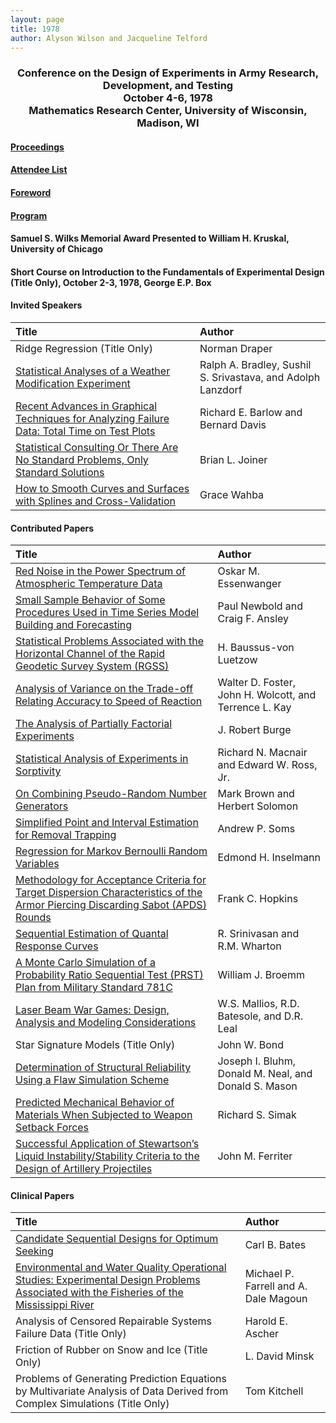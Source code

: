 ```yaml
---
layout: page
title: 1978
author: Alyson Wilson and Jacqueline Telford
---
```

<div align="center"><h3>Conference on the Design of Experiments in Army Research, Development, and Testing<br>
October 4-6, 1978<br>
Mathematics Research Center, University of Wisconsin, Madison, WI</h3></div>


#### [Proceedings](https://alysongwilson.github.io/ACAS/DOE3/DOE24.pdf#page=2)

#### [Attendee List](https://alysongwilson.github.io/ACAS/DOE3/DOE24.pdf#page=432)

#### [Foreword](https://alysongwilson.github.io/ACAS/DOE3/DOE24.pdf#page=8)

#### [Program](https://alysongwilson.github.io/ACAS/DOE3/DOE24.pdf#page=14)

#### Samuel S. Wilks Memorial Award Presented to William H. Kruskal, University of Chicago

#### Short Course on Introduction to the Fundamentals of Experimental Design (Title Only), October 2-3, 1978, George E.P. Box

#### Invited Speakers

| Title | Author |
| :--- | :--- |
| Ridge Regression (Title Only) | Norman Draper |
| [Statistical Analyses of a Weather Modification Experiment](https://alysongwilson.github.io/ACAS/DOE3/DOE24.pdf#page=22) | Ralph A. Bradley, Sushil S. Srivastava, and Adolph Lanzdorf |
| [Recent Advances in Graphical Techniques for Analyzing Failure Data: Total Time on Test Plots](https://alysongwilson.github.io/ACAS/DOE3/DOE24.pdf#page=382) | Richard E. Barlow and Bernard Davis |
| [Statistical Consulting Or There Are No Standard Problems, Only Standard Solutions](https://alysongwilson.github.io/ACAS/DOE3/DOE24.pdf#page=282) | Brian L. Joiner |
| [How to Smooth Curves and Surfaces with Splines and Cross-Validation](https://alysongwilson.github.io/ACAS/DOE3/DOE24.pdf#page=188) | Grace Wahba |


#### Contributed Papers

| Title | Author |
| :--- | :--- |
| [Red Noise in the Power Spectrum of Atmospheric Temperature Data](https://alysongwilson.github.io/ACAS/DOE3/DOE24.pdf#page=72) | Oskar M. Essenwanger |
| [Small Sample Behavior of Some Procedures Used in Time Series Model Building and Forecasting](https://alysongwilson.github.io/ACAS/DOE3/DOE24.pdf#page=84) | Paul Newbold and Craig F. Ansley |
| [Statistical Problems Associated with the Horizontal Channel of the Rapid Geodetic Survey System (RGSS)](https://alysongwilson.github.io/ACAS/DOE3/DOE24.pdf#page=102) | H. Baussus-von Luetzow |
| [Analysis of Variance on the Trade-off Relating Accuracy to Speed of Reaction](https://alysongwilson.github.io/ACAS/DOE3/DOE24.pdf#page=120) | Walter D. Foster, John H. Wolcott, and Terrence L. Kay |
| [The Analysis of Partially Factorial Experiments](https://alysongwilson.github.io/ACAS/DOE3/DOE24.pdf#page=128) | J. Robert Burge |
| [Statistical Analysis of Experiments in Sorptivity](https://alysongwilson.github.io/ACAS/DOE3/DOE24.pdf#page=142) | Richard N. Macnair and Edward W. Ross, Jr. |
| [On Combining Pseudo-Random Number Generators](https://alysongwilson.github.io/ACAS/DOE3/DOE24.pdf#page=154) | Mark Brown and Herbert Solomon |
| [Simplified Point and Interval Estimation for Removal Trapping](https://alysongwilson.github.io/ACAS/DOE3/DOE24.pdf#page=164) | Andrew P. Soms |
| [Regression for Markov Bernoulli Random Variables](https://alysongwilson.github.io/ACAS/DOE3/DOE24.pdf#page=182) | Edmond H. Inselmann |
| [Methodology for Acceptance Criteria for Target Dispersion Characteristics of the Armor Piercing Discarding Sabot (APDS) Rounds](https://alysongwilson.github.io/ACAS/DOE3/DOE24.pdf#page=214) | Frank C. Hopkins |
| [Sequential Estimation of Quantal Response Curves](https://alysongwilson.github.io/ACAS/DOE3/DOE24.pdf#page=250) | R. Srinivasan and R.M. Wharton |
| [A Monte Carlo Simulation of a Probability Ratio Sequential Test (PRST) Plan from Military Standard 781C](https://alysongwilson.github.io/ACAS/DOE3/DOE24.pdf#page=262) | William J. Broemm |
| [Laser Beam War Games: Design, Analysis and Modeling Considerations](https://alysongwilson.github.io/ACAS/DOE3/DOE24.pdf#page=308) | W.S. Mallios, R.D. Batesole, and D.R. Leal |
| Star Signature Models (Title Only) | John W. Bond |
| [Determination of Structural Reliability Using a Flaw Simulation Scheme](https://alysongwilson.github.io/ACAS/DOE3/DOE24.pdf#page=332) | Joseph I. Bluhm, Donald M. Neal, and Donald S. Mason |
| [Predicted Mechanical Behavior of Materials When Subjected to Weapon Setback Forces](https://alysongwilson.github.io/ACAS/DOE3/DOE24.pdf#page=358) | Richard S. Simak |
| [Successful Application of Stewartson’s Liquid Instability/Stability Criteria to the Design of Artillery Projectiles](https://alysongwilson.github.io/ACAS/DOE3/DOE24.pdf#page=368) | John M. Ferriter |


#### Clinical Papers

| Title | Author |
| :--- | :--- |
| [Candidate Sequential Designs for Optimum Seeking](https://alysongwilson.github.io/ACAS/DOE3/DOE24.pdf#page=40) | Carl B. Bates |
| [Environmental and Water Quality Operational Studies: Experimental Design Problems Associated with the Fisheries of the Mississippi River](https://alysongwilson.github.io/ACAS/DOE3/DOE24.pdf#page=64) | Michael P. Farrell and A. Dale Magoun |
| Analysis of Censored Repairable Systems Failure Data (Title Only) | Harold E. Ascher |
| Friction of Rubber on Snow and Ice (Title Only) | L. David Minsk |
| Problems of Generating Prediction Equations by Multivariate Analysis of Data Derived from Complex Simulations (Title Only) | Tom Kitchell |
